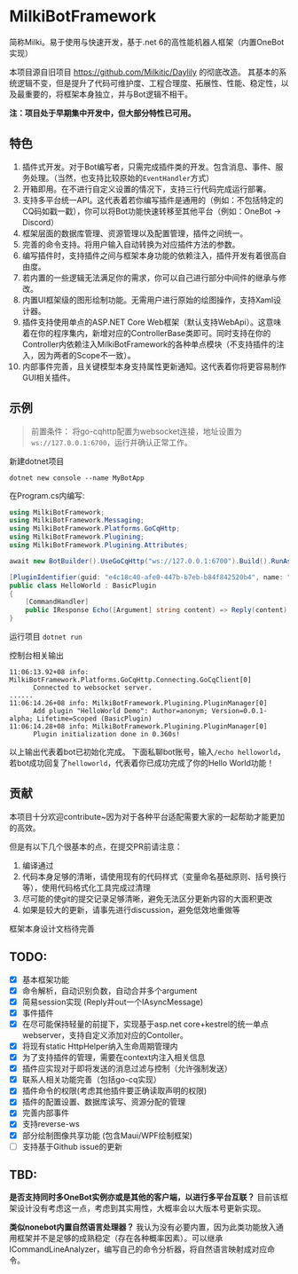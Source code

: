 # MilkiBotFramework
简称Milki。易于使用与快速开发，基于.net 6的高性能机器人框架（内置OneBot实现）

本项目源自旧项目 https://github.com/Milkitic/Daylily 的彻底改造。
其基本的系统逻辑不变，但是提升了代码可维护度、工程合理度、拓展性、性能、稳定性，以及最重要的，将框架本身独立，并与Bot逻辑不相干。

**注：项目处于早期集中开发中，但大部分特性已可用。**

## 特色
1. 插件式开发。对于Bot编写者，只需完成插件类的开发。包含消息、事件、服务处理。（当然，也支持比较原始的`EventHandler`方式）
2. 开箱即用。在不进行自定义设置的情况下，支持三行代码完成运行部署。
3. 支持多平台统一API。这代表着若你编写插件是通用的（例如：不包括特定的CQ码如戳一戳），你可以将Bot功能快速转移至其他平台（例如：OneBot -> Discord）
3. 框架层面的数据库管理、资源管理以及配置管理，插件之间统一。
4. 完善的命令支持。将用户输入自动转换为对应插件方法的参数。
5. 编写插件时，支持插件之间与框架本身功能的依赖注入，插件开发有着很高自由度。
6. 若内置的一些逻辑无法满足你的需求，你可以自己进行部分中间件的继承与修改。
7. 内置UI框架级的图形绘制功能。无需用户进行原始的绘图操作，支持Xaml设计器。
8. 插件支持使用单点的ASP.NET Core Web框架（默认支持WebApi）。这意味着在你的程序集内，新增对应的ControllerBase类即可。同时支持在你的Controller内依赖注入MilkiBotFramework的各种单点模块（不支持插件的注入，因为两者的Scope不一致）。
9. 内部事件完善，且关键模型本身支持属性更新通知。这代表着你将更容易制作GUI相关插件。

## 示例

> 前置条件：
> 将go-cqhttp配置为websocket连接，地址设置为`ws://127.0.0.1:6700`，运行并确认正常工作。

新建dotnet项目

`dotnet new console --name MyBotApp`

在Program.cs内编写:

```cs
using MilkiBotFramework;
using MilkiBotFramework.Messaging;
using MilkiBotFramework.Platforms.GoCqHttp;
using MilkiBotFramework.Plugining;
using MilkiBotFramework.Plugining.Attributes;

await new BotBuilder().UseGoCqHttp("ws://127.0.0.1:6700").Build().RunAsync();

[PluginIdentifier(guid: "e4c18c40-afe0-447b-b7eb-b84f842520b4", name: "HelloWorld Demo")]
public class HelloWorld : BasicPlugin
{
    [CommandHandler]
    public IResponse Echo([Argument] string content) => Reply(content);
}
```

运行项目
`dotnet run`

控制台相关输出
```
11:06:13.92+08 info: MilkiBotFramework.Platforms.GoCqHttp.Connecting.GoCqClient[0]
      Connected to websocket server.
......
11:06:14.26+08 info: MilkiBotFramework.Plugining.PluginManager[0]
      Add plugin "HelloWorld Demo": Author=anonym; Version=0.0.1-alpha; Lifetime=Scoped (BasicPlugin)
11:06:14.28+08 info: MilkiBotFramework.Plugining.PluginManager[0]
      Plugin initialization done in 0.360s!
```
以上输出代表着bot已初始化完成。
下面私聊bot账号，输入`/echo helloworld`，若bot成功回复了`helloworld`，代表着你已成功完成了你的Hello World功能！

## 贡献

本项目十分欢迎contribute~因为对于各种平台适配需要大家的一起帮助才能更加的高效。

但是有以下几个很基本的点，在提交PR前请注意：
1. 编译通过
2. 代码本身足够的清晰，请使用现有的代码样式（变量命名基础原则、括号换行等），使用代码格式化工具完成过清理
3. 尽可能的使git的提交记录足够清晰，避免无法区分更新内容的大面积更改
4. 如果是较大的更新，请事先进行discussion，避免低效地重做等

框架本身设计文档待完善

## TODO: 
- [x] 基本框架功能
- [x] 命令解析，自动识别负数，自动合并多个argument
- [x] 简易session实现 (Reply并out一个IAsyncMessage)
- [x] 事件插件
- [x] 在尽可能保持轻量的前提下，实现基于asp.net core+kestrel的统一单点webserver，支持自定义添加对应的Contoller。
- [x] 将现有static HttpHelper纳入生命周期管理内
- [x] 为了支持插件的管理，需要在context内注入相关信息
- [x] 插件应实现对于即将发送的消息过滤与控制（允许强制发送）
- [x] 联系人相关功能完善（包括go-cq实现）
- [x] 插件命令的权限(考虑其他插件要正确读取声明的权限)
- [x] 插件的配置设置、数据库读写、资源分配的管理
- [x] 完善内部事件
- [x] 支持reverse-ws
- [x] 部分绘制图像共享功能 (包含Maui/WPF绘制框架)
- [ ] 支持基于Github issue的更新

## TBD:
**是否支持同时多OneBot实例亦或是其他的客户端，以进行多平台互联？**
目前该框架设计没有考虑这一点，考虑到其实用性，大概率会以大版本号更新实现。

**类似nonebot内置自然语言处理器？**
我认为没有必要内置，因为此类功能放入通用框架并不是足够的成熟稳定（存在各种概率因素）。可以继承ICommandLineAnalyzer，编写自己的命令分析器，将自然语言映射成对应命令。

